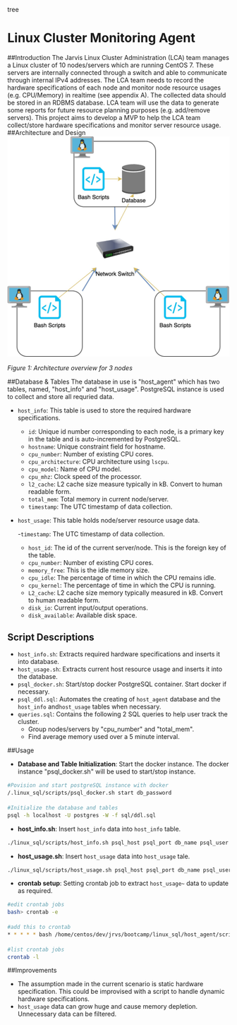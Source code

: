 tree
# Linux Cluster Monitoring Agent
##Introduction
The Jarvis Linux Cluster Administration (LCA) team manages a Linux cluster of 10 nodes/servers which are running CentOS 7. These servers are internally connected through a switch and able to communicate through internal IPv4 addresses. The LCA team needs to record the hardware specifications of each node and monitor node resource usages (e.g. CPU/Memory) in realtime (see appendix A). The collected data should be stored in an RDBMS database. LCA team will use the data to generate some reports for future resource planning purposes (e.g. add/remove servers). This project aims to develop a MVP to help the LCA team collect/store hardware specifications and monitor server resource usage.
##Architecture and Design
![linux_SQL_arch](./assets/linux_SQL_arch.jpg)

_Figure 1: Architecture overview for 3 nodes_

##Database & Tables
The database in use is "host_agent" which has two tables, named, "host_info" and "host_usage". PostgreSQL instance is used to collect and store all requried data.

- `host_info`: This table is used to store the required hardware specifications.
  - `id`: Unique id number corresponding to each node, is a primary key in the table and is auto-incremented by PostgreSQL.
  - `hostname`: Unique constraint field for hostname.
  - `cpu_number`: Number of existing CPU cores.
  - `cpu_architecture`: CPU architecture using `lscpu`.
  - `cpu_model`: Name of CPU model.
  - `cpu_mhz`: Clock speed of the processor.
  - `l2_cache`: L2 cache size measure typically in kB. Convert to human readable form.
  - `total_mem`: Total memory in current node/server.
  - `timestamp`: The UTC timestamp of data collection.

- `host_usage`: This table holds node/server resource usage data.

  -`timestamp`: The UTC timestamp of data collection.
  - `host_id`: The id of the current server/node. This is the foreign key of the table.
  - `cpu_number`: Number of existing CPU cores.
  - `memory_free`: This is the idle memory size.
  - `cpu_idle`: The percentage of time in which the CPU remains idle.
  - `cpu_kernel`: The percentage of time in which the CPU is running.
  - `L2_cache`: L2 cache size memory typically measured in kB. Convert to human readable form.
  - `disk_io`: Current input/output operations.
  - `disk_available`: Available disk space. 


## Script Descriptions
- `host_info.sh`: Extracts required hardware specifications and inserts it into database.
- `host_usage.sh`: Extracts current host resource usage and inserts it into the database.
- `psql_docker.sh`: Start/stop docker PostgreSQL container. Start docker if necessary.
- `psql_ddl.sql`: Automates the creating of `host_agent` database and the `host_info` and`host_usage` tables when necessary.
- `queries.sql`: Contains the following 2 SQL queries to help user track the cluster.
  - Group nodes/servers by "cpu_number" and "total_mem".
  - Find average memory used over a 5 minute interval.

##Usage
- **Database and Table Initialization**: Start the docker instance. The docker instance "psql_docker.sh" will be used to start/stop instance.
```Bash
#Povision and start postgreSQL instance with docker
/.linux_sql/scripts/psql_docker.sh start db_password

#Initialize the database and tables
psql -h localhost -U postgres -W -f sql/ddl.sql
```

- **host_info.sh**: Insert `host_info` data into `host_info` table.
```Bash
./linux_sql/scripts/host_info.sh psql_host psql_port db_name psql_user psql_password
```

- **host_usage.sh**: Insert `host_usage` data into `host_usage` tale.
```Bash
./linux_sql/scripts/host_usage.sh psql_host psql_port db_name psql_user psql_password
```

- **crontab setup**: Setting crontab job to extract `host_usage~` data to update as required.
```Bash
#edit crontab jobs
bash> crontab -e

#add this to crontab
* * * * * bash /home/centos/dev/jrvs/bootcamp/linux_sql/host_agent/scripts/host_usage.sh localhost 5432 host_agent postgres password > /tmp/host_usage.log

#list crontab jobs
crontab -l
```
##Improvements
- The assumption made in the current scenario is static hardware specification. This could be improvised with a script to handle dynamic hardware specifications.
- `host_usage` data can grow huge and cause memory depletion. Unnecessary data can be filtered.
